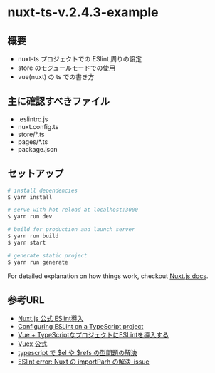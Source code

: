 # nuxt-ts-v.2.4.3-example

## 概要

* nuxt-ts プロジェクトでの ESlint 周りの設定
* store のモジュールモードでの使用
* vue(nuxt) の ts での書き方

## 主に確認すべきファイル

* .eslintrc.js
* nuxt.config.ts
* store/*.ts
* pages/*.ts
* package.json

## セットアップ

``` bash
# install dependencies
$ yarn install

# serve with hot reload at localhost:3000
$ yarn run dev

# build for production and launch server
$ yarn run build
$ yarn start

# generate static project
$ yarn run generate
```

For detailed explanation on how things work, checkout [Nuxt.js docs](https://nuxtjs.org).

## 参考URL

* [Nuxt.js 公式 ESlint導入](https://ja.nuxtjs.org/guide/development-tools/)
* [Configuring ESLint on a TypeScript project](https://javascriptplayground.com/typescript-eslint/)
* [Vue + TypeScriptなプロジェクトにESLintを導入する](https://joe-re.hatenablog.com/entry/2018/01/02/230806)
* [Vuex 公式](https://vuex.vuejs.org/ja/guide/modules.html)
* [typescript で $el や $refs の型問題の解決](http://www.sky-limit-future.com/entry/vuejs_refs_typescript)
* [ESlint error: Nuxt の importParh の解決_issue](https://github.com/nuxt/nuxt.js/issues/200#issuecomment-411542116)

